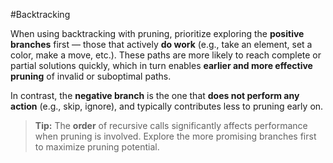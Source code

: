 #Backtracking

When using backtracking with pruning, prioritize exploring the **positive branches** first — those that actively **do work** (e.g., take an element, set a color, make a move, etc.). These paths are more likely to reach complete or partial solutions quickly, which in turn enables **earlier and more effective pruning** of invalid or suboptimal paths.

In contrast, the **negative branch** is the one that **does not perform any action** (e.g., skip, ignore), and typically contributes less to pruning early on.

> **Tip:** The **order** of recursive calls significantly affects performance when pruning is involved. Explore the more promising branches first to maximize pruning potential.
